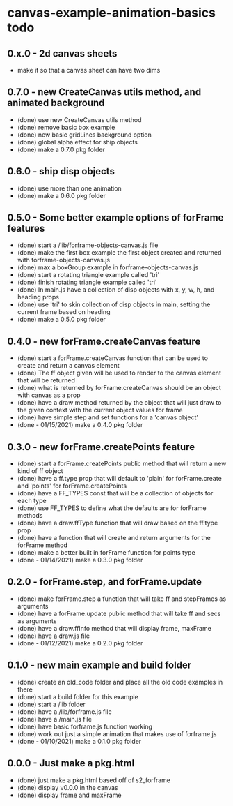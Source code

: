 # canvas-example-animation-basics todo

## 0.x.0 - 2d canvas sheets
* make it so that a canvas sheet can have two dims

## 0.7.0 - new CreateCanvas utils method, and animated background
* (done) use new CreateCanvas utils method
* (done) remove basic box example
* (done) new basic gridLines background option
* (done) global alpha effect for ship objects
* (done) make a 0.7.0 pkg folder

## 0.6.0 - ship disp objects
* (done) use more than one animation
* (done) make a 0.6.0 pkg folder

## 0.5.0 - Some better example options of forFrame features
* (done) start a /lib/forframe-objects-canvas.js file
* (done) make the first box example the first object created and returned with forframe-objects-canvas.js
* (done) max a boxGroup example in forframe-objects-canvas.js
* (done) start a rotating triangle example called 'tri'
* (done) finish rotating triangle example called 'tri'
* (done) In main.js have a collection of disp objects with x, y, w, h, and heading props
* (done) use 'tri' to skin collection of disp objects in main, setting the current frame based on heading
* (done) make a 0.5.0 pkg folder

## 0.4.0 - new forFrame.createCanvas feature
* (done) start a forFrame.createCanvas function that can be used to create and return a canvas element
* (done) The ff object given will be used to render to the canvas element that will be returned
* (done) what is returned by forFrame.createCanvas should be an object with canvas as a prop
* (done) have a draw method returned by the object that will just draw to the given context with the current object values for frame
* (done) have simple step and set functions for a 'canvas object'
* (done - 01/15/2021) make a 0.4.0 pkg folder

## 0.3.0 - new forFrame.createPoints feature
* (done) start a forFrame.createPoints public method that will return a new kind of ff object
* (done) have a ff.type prop that will default to 'plain' for forFrame.create and 'points' for forFrame.createPoints
* (done) have a FF_TYPES const that will be a collection of objects for each type
* (done) use FF_TYPES to define what the defaults are for forFrame methods
* (done) have a draw.ffType function that will draw based on the ff.type prop
* (done) have a function that will create and return arguments for the forFrame method
* (done) make a better built in forFrame function for points type
* (done - 01/14/2021) make a 0.3.0 pkg folder

## 0.2.0 - forFrame.step, and forFrame.update
* (done) make forFrame.step a function that will take ff and stepFrames as arguments
* (done) have a forFrame.update public method that will take ff and secs as arguments
* (done) have a draw.ffInfo method that will display frame, maxFrame
* (done) have a draw.js file
* (done - 01/12/2021) make a 0.2.0 pkg folder

## 0.1.0 - new main example and build folder
* (done) create an old_code folder and place all the old code examples in there
* (done) start a build folder for this example
* (done) start a /lib folder
* (done) have a /lib/forframe.js file
* (done) have a /main.js file
* (done) have basic forframe.js function working
* (done) work out just a simple animation that makes use of forframe.js
* (done - 01/10/2021) make a 0.1.0 pkg folder

## 0.0.0 - Just make a pkg.html
* (done) just make a pkg.html based off of s2_forframe
* (done) display v0.0.0 in the canvas
* (done) display frame and maxFrame